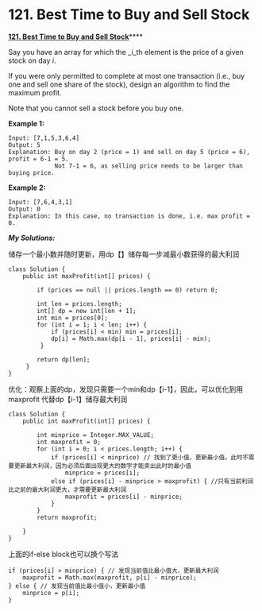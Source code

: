 # 121. Best Time to Buy and Sell Stock

 [**121. Best Time to Buy and Sell Stock**](https://leetcode.com/problems/best-time-to-buy-and-sell-stock/description/)\*\*\*\*

Say you have an array for which the _i_th element is the price of a given stock on day _i_.

If you were only permitted to complete at most one transaction \(i.e., buy one and sell one share of the stock\), design an algorithm to find the maximum profit.

Note that you cannot sell a stock before you buy one.

**Example 1:**

```text
Input: [7,1,5,3,6,4]
Output: 5
Explanation: Buy on day 2 (price = 1) and sell on day 5 (price = 6), profit = 6-1 = 5.
             Not 7-1 = 6, as selling price needs to be larger than buying price.
```

**Example 2:**

```text
Input: [7,6,4,3,1]
Output: 0
Explanation: In this case, no transaction is done, i.e. max profit = 0.
```

_**My Solutions:**_

储存一个最小数并随时更新，用dp【】储存每一步减最小数获得的最大利润

```text
class Solution {
    public int maxProfit(int[] prices) {
        
        if (prices == null || prices.length == 0) return 0;
        
        int len = prices.length;
        int[] dp = new int[len + 1];
        int min = prices[0];
        for (int i = 1; i < len; i++) {
            if (prices[i] < min) min = prices[i];
            dp[i] = Math.max(dp[i - 1], prices[i] - min);
         }
         
        return dp[len];       
     }
}
```

优化：观察上面的dp，发现只需要一个min和dp【i-1】，因此，可以优化到用maxprofit 代替dp【i-1】储存最大利润

```text
class Solution {
    public int maxProfit(int[] prices) {
        
        int minprice = Integer.MAX_VALUE;
        int maxprofit = 0;
        for (int i = 0; i < prices.length; i++) {
            if (prices[i] < minprice) // 找到了更小值，更新最小值。此时不需要更新最大利润，因为必须后面出现更大的数字才能卖出此时的最小值
                minprice = prices[i];
            else if (prices[i] - minprice > maxprofit) { //只有当前利润比之前的最大利润更大，才需要更新最大利润
                maxprofit = prices[i] - minprice;
            }
        }
        return maxprofit;
        
    }
}
```

上面的if-else block也可以换个写法

```text
if (prices[i] > minprice) { // 发现当前值比最小值大，更新最大利润
    maxprofit = Math.max(maxprofit, p[i] - minprice);
} else { // 发现当前值比最小值小，更新最小值
    minprice = p[i];
}
```


